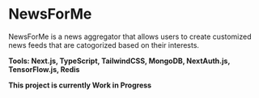 # NewsForMe
NewsForMe is a news aggregator that allows users to create customized news feeds that are catogorized based on their interests. 

**Tools: Next.js, TypeScript, TailwindCSS, MongoDB, NextAuth.js, TensorFlow.js, Redis**

**This project is currently Work in Progress**
